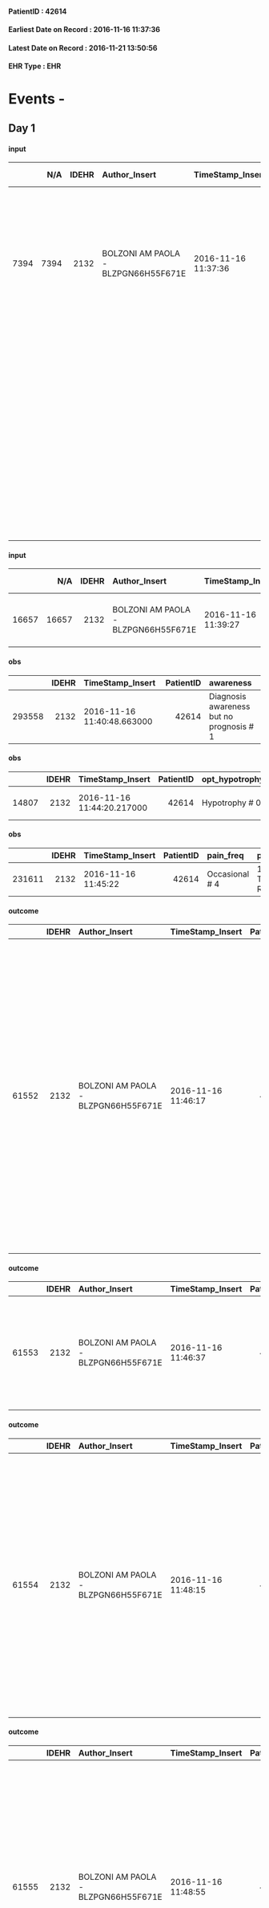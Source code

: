 
#### PatientID : 42614
#### Earliest Date on Record : 2016-11-16 11:37:36
#### Latest Date on Record : 2016-11-21 13:50:56
#### EHR Type : EHR

# Events - 

## Day 1

#### input
|      |    N/A |   IDEHR | Author_Insert                       | TimeStamp_Insert    | EHRType   |   PatientID |   IDDigitalSignDocument | persone_vicine   |   Unnamed: 0_y |   IDANAMNESI_MED |   Non_Rilevabile_y | Note_Non_Rilevabile_y   | diagnosis                                                                                                                                                                                                             |
|-----:|-------:|--------:|:------------------------------------|:--------------------|:----------|------------:|------------------------:|:-----------------|---------------:|-----------------:|-------------------:|:------------------------|:----------------------------------------------------------------------------------------------------------------------------------------------------------------------------------------------------------------------|
| 7394 |   7394 |    2132 | BOLZONI AM PAOLA - BLZPGN66H55F671E | 2016-11-16 11:37:36 | EHR       |       42614 |                  554237 | N/A              |           8960 |             5443 |                  0 | NR                      | Pz affetto da carcinoma squamocellulare polmonare sin (condizionante atelettasia polmonare sin, diagnosi nel 2010) IV stadio (secondarismi linfonodali intratoracici ed epatici) in esiti chirurgici, chemioterapici. |
|      |        |         |                                     |                     |           |             |                         |                  |                |                  |                    |                         | Recente peggioramento delle condizioni generali; comparsa di emottisi importante e recidivante negli ultimi giorni.                                                                                                   |
|      |        |         |                                     |                     |           |             |                         |                  |                |                  |                    |                         |                                                                                                                                                                                                                       |
|      |        |         |                                     |                     |           |             |                         |                  |                |                  |                    |                         | In anamnesi: BPCO (in ossigenoterapia in continuo), ipertensione arteriosa, ipertrofia prostatica benigna                                                                                                             |

#### input
|       |    N/A |   IDEHR | Author_Insert                       | TimeStamp_Insert    | EHRType   |   PatientID |   IDDigitalSignDocument | persone_vicine   |   Unnamed: 0_y.1 |   IDDIAGNOSI_ICD |   Non_Rilevabile_y.1 | Note_Non_Rilevabile_y.1   | I_ICD                                                             | II_ICD                                                                             | III_ICD                                             | IV_ICD                                                                         | V_ICD                                                           | VI_ICD                                      | I_Anno   | II_Anno   | III_Anno   | IV_Anno   |
|------:|-------:|--------:|:------------------------------------|:--------------------|:----------|------------:|------------------------:|:-----------------|-----------------:|-----------------:|---------------------:|:--------------------------|:------------------------------------------------------------------|:-----------------------------------------------------------------------------------|:----------------------------------------------------|:-------------------------------------------------------------------------------|:----------------------------------------------------------------|:--------------------------------------------|:---------|:----------|:-----------|:----------|
| 16657 |  16657 |    2132 | BOLZONI AM PAOLA - BLZPGN66H55F671E | 2016-11-16 11:39:27 | EHR       |       42614 |                  554250 | N/A              |             2218 |             2218 |                    0 | NR                        | 1629 - Tumori maligni del bronco o polmone - non specificato#2069 | 1961 - Tumori maligni secondari e non specificati dei linfonodi intratoracici#2141 | 1971 - Tumori maligni secondari del mediastino#2149 | 1977 - Tumori maligni secondari del fegato - specificati come metastatici#2155 | 49120 - Bronchite cronica ostruttiva - senza esacerbazione#2587 | 4011 - Ipertensione essenziale benigna#2333 | 2010#50  | 2015#55   | 2015#55    | 2016#56   |

#### obs
|        |   IDEHR | TimeStamp_Insert           |   PatientID | awareness                                |
|-------:|--------:|:---------------------------|------------:|:-----------------------------------------|
| 293558 |    2132 | 2016-11-16 11:40:48.663000 |       42614 | Diagnosis awareness but no prognosis # 1 |

#### obs
|       |   IDEHR | TimeStamp_Insert           |   PatientID | opt_hypotrophy   | chk_eloquence     | asthenia   | cachexia     | dyspnoea                      | body_temp    | agitation_behavior_freq   | mood                                    | cognitive_state   |
|------:|--------:|:---------------------------|------------:|:-----------------|:------------------|:-----------|:-------------|:------------------------------|:-------------|:--------------------------|:----------------------------------------|:------------------|
| 14807 |    2132 | 2016-11-16 11:44:20.217000 |       42614 | Hypotrophy # 0   | fluent speech # 0 | Severe # 3 | cachexia # 0 | applicant moderate effort # 7 | Apyrexia # 0 | quiet # 0                 | disappointing # 02; # 03 demoralization | Polished # 2      |

#### obs
|        |   IDEHR | TimeStamp_Insert    |   PatientID | pain_freq      | pain_relief              |
|-------:|--------:|:--------------------|------------:|:---------------|:-------------------------|
| 231611 |    2132 | 2016-11-16 11:45:22 |       42614 | Occasional # 4 | 100% - Total Relief # 10 |

#### outcome
|       |   IDEHR | Author_Insert                       | TimeStamp_Insert    |   PatientID |   IDDigitalSignDocument |   IDPAI_VIDAS | opt_problem                                            |   opt_problem_num | opt_obiettivo                                                                                                               |   opt_obiettivo_num | opt_stato_problema   |   opt_stato_problema_num | opt_interventi                                                                                                                                                                                                                                                                                                                                                                           |   opt_interventi_num |
|------:|--------:|:------------------------------------|:--------------------|------------:|------------------------:|--------------:|:-------------------------------------------------------|------------------:|:----------------------------------------------------------------------------------------------------------------------------|--------------------:|:---------------------|-------------------------:|:-----------------------------------------------------------------------------------------------------------------------------------------------------------------------------------------------------------------------------------------------------------------------------------------------------------------------------------------------------------------------------------------|---------------------:|
| 61552 |    2132 | BOLZONI AM PAOLA - BLZPGN66H55F671E | 2016-11-16 11:46:17 |       42614 |                  554286 |         63692 | Alteration or risk of impairment of lung function # 26 |                 3 | The patient will present more profound and effective breaths with possible removal of pulmonary secretions, if present # 43 |                   4 | closed Problem # 2   |                        2 | PAI Implementation - Position the patient in half-sitting position, and - if necessary - administered O2 therapy # 225; Implementation PAI - Far breathe the patient deeply and slowly # 226; Counseling - Share with the patient the therapeutic path # 235; Counseling - Reassure the patient that you are taking or taking short steps to reduce the sensation of shortness of breath |                    4 |

#### outcome
|       |   IDEHR | Author_Insert                       | TimeStamp_Insert    |   PatientID |   IDDigitalSignDocument |   IDPAI_VIDAS | opt_problem                                            |   opt_problem_num | opt_obiettivo                                                                                              |   opt_obiettivo_num | opt_stato_problema   |   opt_stato_problema_num | opt_interventi                                                                                                      |   opt_interventi_num |
|------:|--------:|:------------------------------------|:--------------------|------------:|------------------------:|--------------:|:-------------------------------------------------------|------------------:|:-----------------------------------------------------------------------------------------------------------|--------------------:|:---------------------|-------------------------:|:--------------------------------------------------------------------------------------------------------------------|---------------------:|
| 61553 |    2132 | BOLZONI AM PAOLA - BLZPGN66H55F671E | 2016-11-16 11:46:37 |       42614 |                  554287 |         63693 | Alteration or risk of impairment of lung function # 26 |                 3 | The patient will not present symptoms that will reduce QoL (epistaxis, cough, hemoptysis, hemoptysis) # 45 |                   3 | closed Problem # 2   |                        2 | Implementation PAI - Therapeutic adjustment # 275; Counseling - Sharing with the patient the therapeutic path # 278 |                    4 |

#### outcome
|       |   IDEHR | Author_Insert                       | TimeStamp_Insert    |   PatientID |   IDDigitalSignDocument |   IDPAI_VIDAS | opt_problem                         |   opt_problem_num | opt_obiettivo                                                                                                                                                                              |   opt_obiettivo_num | opt_stato_problema   |   opt_stato_problema_num | opt_interventi                                                                                                                                                                                                                                                                                                        |   opt_interventi_num |
|------:|--------:|:------------------------------------|:--------------------|------------:|------------------------:|--------------:|:------------------------------------|------------------:|:-------------------------------------------------------------------------------------------------------------------------------------------------------------------------------------------|--------------------:|:---------------------|-------------------------:|:----------------------------------------------------------------------------------------------------------------------------------------------------------------------------------------------------------------------------------------------------------------------------------------------------------------------|---------------------:|
| 61554 |    2132 | BOLZONI AM PAOLA - BLZPGN66H55F671E | 2016-11-16 11:48:15 |       42614 |                  554291 |         63694 | Deficit in the care of s√® # 25 = 0 |                 4 | Maintain dignity ¬ † of the patient, where possible, helping him to accept their own limitations, considering himself realistic and objective (eating, bathing, dressing, delete) # 42 = 0 |                   4 | Open Problem # 1     |                        1 | PAI Implementation - Ensuring the right privacy # 182 = 0; Counseling - Exploring the patient's feelings in relation to his disabilit√ † ¬ † and its need help # 186 = 0; Counseling - Help the patient understand their limits # 187 = 0; Counseling - Help the patient to ask themselves achievable goals # 188 = 0 |                    4 |

#### outcome
|       |   IDEHR | Author_Insert                       | TimeStamp_Insert    |   PatientID |   IDDigitalSignDocument |   IDPAI_VIDAS | opt_problem                                                |   opt_problem_num | opt_obiettivo                                                                                                       |   opt_obiettivo_num | opt_stato_problema   |   opt_stato_problema_num | opt_interventi                                                                                                                                                                                                                                                                                                            |   opt_interventi_num |
|------:|--------:|:------------------------------------|:--------------------|------------:|------------------------:|--------------:|:-----------------------------------------------------------|------------------:|:--------------------------------------------------------------------------------------------------------------------|--------------------:|:---------------------|-------------------------:|:--------------------------------------------------------------------------------------------------------------------------------------------------------------------------------------------------------------------------------------------------------------------------------------------------------------------------|---------------------:|
| 61555 |    2132 | BOLZONI AM PAOLA - BLZPGN66H55F671E | 2016-11-16 11:48:55 |       42614 |                  554292 |         63695 | Alteration or risk of impairment of lung function # 26 = 0 |                 3 | The patient does not presenter√ † ¬ † symptoms that reduce QoL (nosebleeds, cough, hemoptysis, hemoptysis) # 45 = 0 |                   4 | Open Problem # 1     |                        1 | Implementation PAI - therapeutic upgrading # 275; PAI Implementation - properly I administer the drugs as prescription # 276; PAI Implementation - To evaluate the efficacy of drug delivery # 277; Counseling - Share with the patient the therapeutic path # 278; PAI Implementation - Adjustment therapeutic # 275 = 0 |                    4 |

#### outcome
|       |   IDEHR | Author_Insert                       | TimeStamp_Insert    |   PatientID |   IDDigitalSignDocument |   IDPAI_VIDAS | opt_problem                                                                |   opt_problem_num | opt_obiettivo                                                   |   opt_obiettivo_num | opt_stato_problema   |   opt_stato_problema_num | opt_interventi                                                                                                                       |   opt_interventi_num |
|------:|--------:|:------------------------------------|:--------------------|------------:|------------------------:|--------------:|:---------------------------------------------------------------------------|------------------:|:----------------------------------------------------------------|--------------------:|:---------------------|-------------------------:|:-------------------------------------------------------------------------------------------------------------------------------------|---------------------:|
| 61557 |    2132 | BOLZONI AM PAOLA - BLZPGN66H55F671E | 2016-11-16 11:49:30 |       42614 |                  554296 |         63697 | Alteration of comfort associated with chronic pain and / or acute # 29 = 0 |                 2 | The patient riferir√ † ¬ † a satisfactory pain control # 56 = 0 |                   1 | Open Problem # 1     |                        1 | PAI Implementation - therapeutic upgrading # 441 = 0; PAI Implementation - properly administered the drugs as prescription # 442 = 0 |                    4 |

#### obs
|        |   IDEHR | TimeStamp_Insert    |   PatientID | pain_freq      |
|-------:|--------:|:--------------------|------------:|:---------------|
| 231615 |    2132 | 2016-11-16 11:54:29 |       42614 | Occasional # 4 |

#### input
|      |    N/A |   Unnamed: 0_x |   IDANAMNESI_INF |   IDEHR | Author_Insert                         | TimeStamp_Insert           | EHRType   |   PatientID |   IDDigitalSignDocument |   Non_Rilevabile_x | Note_Non_Rilevabile_x   | perc_salute                                                                              | Perception             | rapporti_fam   | persone_vicine           | Caregiver   |
|-----:|-------:|---------------:|-----------------:|--------:|:--------------------------------------|:---------------------------|:----------|------------:|------------------------:|-------------------:|:------------------------|:-----------------------------------------------------------------------------------------|:-----------------------|:---------------|:-------------------------|:------------|
| 2779 |   2779 |           3108 |             3920 |    2132 | Pedestrian Viviana - PDNVVN86H50F205L | 2016-11-16 13:23:48.113000 | EHR       |       42614 |                  554429 |                  0 | NR                      | perdit√ † Performance # 0; increased dell'affaticabilit√ † # 2, # 4 episodes of wheezing | concern for health # 0 | is # 0         | Sons and daughter in law | Wife        |

#### obs
|       |   IDEHR | TimeStamp_Insert           |   PatientID | personal_hygiene       | urine_elimination   | mobility      | hemorrhagic_manifestation      | active_diuresis     | lack_of_appetite     | asthenia     | dyspnoea        | motor_performance                                                                           | body_temp    | diet     | cognitive_state   | feces_elimination   | consumption_help   |
|------:|--------:|:---------------------------|------------:|:-----------------------|:--------------------|:--------------|:-------------------------------|:--------------------|:---------------------|:-------------|:----------------|:--------------------------------------------------------------------------------------------|:-------------|:---------|:------------------|:--------------------|:-------------------|
| 57104 |    2132 | 2016-11-16 13:29:38.240000 |       42614 | With help and aids # 3 | Independent # 0     | With help # 2 | hemorrhagic manifestations # 0 | active diuresis # 0 | loss of appetite # 0 | Moderate # 1 | mild strain # 1 | 50% - Patient requiring frequent medical care and pu√≤ pi√π stay up for 50% of the day # 05 | Apyrexia # 0 | Free # 0 | Polished # 2      | Independent # 0     | Independent # 0    |

#### obs
|        |   IDEHR | TimeStamp_Insert    |   PatientID |
|-------:|--------:|:--------------------|------------:|
| 231630 |    2132 | 2016-11-16 13:30:20 |       42614 |

#### obs
|        |   IDEHR | TimeStamp_Insert    |   PatientID |
|-------:|--------:|:--------------------|------------:|
| 231656 |    2132 | 2016-11-16 17:29:59 |       42614 |

#### obs
|        |   IDEHR | TimeStamp_Insert           |   PatientID | opt_cooperation   | dyspnoea    | diet     | consumption_help   |
|-------:|--------:|:---------------------------|------------:|:------------------|:------------|:---------|:-------------------|
| 104445 |    2132 | 2016-11-16 19:40:37.433000 |       42614 | Collaborating # 0 | at rest # 0 | soft # 1 | Independent # 0    |

#### obs
|        |   IDEHR | TimeStamp_Insert    |   PatientID |
|-------:|--------:|:--------------------|------------:|
| 153608 |    2132 | 2016-11-16 19:41:38 |       42614 |

#### obs
|        |   IDEHR | TimeStamp_Insert    |   PatientID |
|-------:|--------:|:--------------------|------------:|
| 231685 |    2132 | 2016-11-17 06:28:38 |       42614 |

#### obs
|        |   IDEHR | TimeStamp_Insert           |   PatientID | motor_performance          |
|-------:|--------:|:---------------------------|------------:|:---------------------------|
| 104460 |    2132 | 2016-11-17 07:01:17.230000 |       42614 | ambulate independently 0 # |

#### obs
|        |   IDEHR | TimeStamp_Insert    |   PatientID |
|-------:|--------:|:--------------------|------------:|
| 153622 |    2132 | 2016-11-17 07:01:36 |       42614 |

#### obs
|       |   IDEHR | TimeStamp_Insert           |   PatientID | motor_performance                                                                           |
|------:|--------:|:---------------------------|------------:|:--------------------------------------------------------------------------------------------|
| 57134 |    2132 | 2016-11-17 07:01:47.923000 |       42614 | 50% - Patient requiring frequent medical care and pu√≤ pi√π stay up for 50% of the day # 05 |

#### obs
|       |   IDEHR | TimeStamp_Insert           |   PatientID | motor_performance                                                                           |
|------:|--------:|:---------------------------|------------:|:--------------------------------------------------------------------------------------------|
| 57136 |    2132 | 2016-11-17 08:11:34.143000 |       42614 | 50% - Patient requiring frequent medical care and pu√≤ pi√π stay up for 50% of the day # 05 |

#### obs
|       |   IDEHR | TimeStamp_Insert           |   PatientID | opt_hypotrophy   | chk_eloquence     | asthenia   | cachexia     | dyspnoea                      | body_temp    | agitation_behavior_freq   | mood                                    | cognitive_state   |
|------:|--------:|:---------------------------|------------:|:-----------------|:------------------|:-----------|:-------------|:------------------------------|:-------------|:--------------------------|:----------------------------------------|:------------------|
| 14834 |    2132 | 2016-11-17 11:06:41.933000 |       42614 | Hypotrophy # 0   | fluent speech # 0 | Severe # 3 | cachexia # 0 | applicant moderate effort # 7 | Apyrexia # 0 | quiet # 0                 | disappointing # 02; # 03 demoralization | Polished # 2      |

#### obs
|        |   IDEHR | TimeStamp_Insert    |   PatientID |
|-------:|--------:|:--------------------|------------:|
| 231711 |    2132 | 2016-11-17 11:07:20 |       42614 |


## Day 2

#### obs
|        |   IDEHR | TimeStamp_Insert           |   PatientID |
|-------:|--------:|:---------------------------|------------:|
| 123501 |    2132 | 2016-11-17 12:04:48.707000 |       42614 |

#### obs
|        |   IDEHR | TimeStamp_Insert           |   PatientID | opt_cooperation   | dyspnoea    | motor_performance          | body_temp    | diet     | consumption_help   |
|-------:|--------:|:---------------------------|------------:|:------------------|:------------|:---------------------------|:-------------|:---------|:-------------------|
| 104485 |    2132 | 2016-11-17 12:32:17.293000 |       42614 | Collaborating # 0 | at rest # 0 | ambulate independently 0 # | Apyrexia # 1 | soft # 1 | Independent # 0    |

#### obs
|        |   IDEHR | TimeStamp_Insert    |   PatientID |
|-------:|--------:|:--------------------|------------:|
| 153646 |    2132 | 2016-11-17 12:32:48 |       42614 |

#### obs
|        |   IDEHR | TimeStamp_Insert    |   PatientID |
|-------:|--------:|:--------------------|------------:|
| 231747 |    2132 | 2016-11-17 12:47:14 |       42614 |

#### obs
|        |   IDEHR | TimeStamp_Insert           |   PatientID | opt_attitude   | motor_performance          |
|-------:|--------:|:---------------------------|------------:|:---------------|:---------------------------|
| 120733 |    2132 | 2016-11-17 13:53:05.937000 |       42614 | Positive # 0   | ambulate independently 0 # |

#### obs
|        |   IDEHR | TimeStamp_Insert    |   PatientID |
|-------:|--------:|:--------------------|------------:|
| 231794 |    2132 | 2016-11-17 16:41:16 |       42614 |

#### obs
|        |   IDEHR | TimeStamp_Insert           |   PatientID | opt_cooperation   | opt_care_giver               | dyspnoea    | motor_performance          | body_temp    | agitation_behavior_freq   | diet     | cognitive_state   | consumption_help   |
|-------:|--------:|:---------------------------|------------:|:------------------|:-----------------------------|:------------|:---------------------------|:-------------|:--------------------------|:---------|:------------------|:-------------------|
| 104503 |    2132 | 2016-11-17 17:03:21.087000 |       42614 | Collaborating # 0 | occasionally lives there # 1 | at rest # 0 | ambulate independently 0 # | Apyrexia # 1 | quiet # 0                 | soft # 1 | Polished # 2      | Independent # 0    |

#### obs
|        |   IDEHR | TimeStamp_Insert    |   PatientID |
|-------:|--------:|:--------------------|------------:|
| 153662 |    2132 | 2016-11-17 17:03:50 |       42614 |

#### obs
|        |   IDEHR | TimeStamp_Insert    |   PatientID |
|-------:|--------:|:--------------------|------------:|
| 231834 |    2132 | 2016-11-18 01:52:09 |       42614 |

#### obs
|       |   IDEHR | TimeStamp_Insert           |   PatientID | active_diuresis     | motor_performance                                                                           |
|------:|--------:|:---------------------------|------------:|:--------------------|:--------------------------------------------------------------------------------------------|
| 57177 |    2132 | 2016-11-18 01:53:14.163000 |       42614 | active diuresis # 0 | 50% - Patient requiring frequent medical care and pu√≤ pi√π stay up for 50% of the day # 05 |

#### obs
|        |   IDEHR | TimeStamp_Insert           |   PatientID | dyspnoea    |
|-------:|--------:|:---------------------------|------------:|:------------|
| 104508 |    2132 | 2016-11-18 05:39:24.293000 |       42614 | at rest # 0 |

#### obs
|        |   IDEHR | TimeStamp_Insert    |   PatientID |
|-------:|--------:|:--------------------|------------:|
| 153668 |    2132 | 2016-11-18 05:39:54 |       42614 |

#### obs
|        |   IDEHR | TimeStamp_Insert           |   PatientID | opt_cooperation   | asthenia     | dyspnoea        | motor_performance          | body_temp    | diet     | cognitive_state   | consumption_help   |
|-------:|--------:|:---------------------------|------------:|:------------------|:-------------|:----------------|:---------------------------|:-------------|:---------|:------------------|:-------------------|
| 104529 |    2132 | 2016-11-18 11:20:06.390000 |       42614 | Collaborating # 0 | Moderate # 1 | mild strain # 1 | ambulate independently 0 # | Apyrexia # 1 | soft # 1 | Polished # 2      | Independent # 0    |

#### obs
|        |   IDEHR | TimeStamp_Insert    |   PatientID |
|-------:|--------:|:--------------------|------------:|
| 153689 |    2132 | 2016-11-18 11:20:46 |       42614 |


## Day 3

#### obs
|        |   IDEHR | TimeStamp_Insert    |   PatientID |
|-------:|--------:|:--------------------|------------:|
| 231886 |    2132 | 2016-11-18 12:08:30 |       42614 |

#### obs
|       |   IDEHR | TimeStamp_Insert           |   PatientID | personal_hygiene       | urine_elimination   | mobility      | speech            | active_diuresis     | lack_of_appetite     | asthenia     | dyspnoea        | motor_performance                                                                           | body_temp   | diet     | cognitive_state   | feces_elimination   | consumption_help   |
|------:|--------:|:---------------------------|------------:|:-----------------------|:--------------------|:--------------|:------------------|:--------------------|:---------------------|:-------------|:----------------|:--------------------------------------------------------------------------------------------|:------------|:---------|:------------------|:--------------------|:-------------------|
| 57200 |    2132 | 2016-11-18 12:14:13.243000 |       42614 | With help and aids # 3 | Independent # 0     | With help # 2 | fluent speech # 0 | active diuresis # 0 | loss of appetite # 0 | Moderate # 1 | mild strain # 1 | 50% - Patient requiring frequent medical care and pu√≤ pi√π stay up for 50% of the day # 05 | Fever # 1   | Free # 0 | Polished # 2      | Independent # 0     | Independent # 0    |

#### obs
|       |   IDEHR | TimeStamp_Insert           |   PatientID | personal_hygiene       | urine_elimination   | mobility      | speech            | active_diuresis     | lack_of_appetite     | asthenia     | dyspnoea        | motor_performance                                                                           | body_temp    | diet     | cognitive_state   | feces_elimination   | consumption_help   |
|------:|--------:|:---------------------------|------------:|:-----------------------|:--------------------|:--------------|:------------------|:--------------------|:---------------------|:-------------|:----------------|:--------------------------------------------------------------------------------------------|:-------------|:---------|:------------------|:--------------------|:-------------------|
| 57206 |    2132 | 2016-11-18 12:41:47.627000 |       42614 | With help and aids # 3 | Independent # 0     | With help # 2 | fluent speech # 0 | active diuresis # 0 | loss of appetite # 0 | Moderate # 1 | mild strain # 1 | 50% - Patient requiring frequent medical care and pu√≤ pi√π stay up for 50% of the day # 05 | Apyrexia # 0 | Free # 0 | Polished # 2      | Independent # 0     | Independent # 0    |

#### obs
|        |   IDEHR | TimeStamp_Insert           |   PatientID | opt_cooperation   | asthenia     | dyspnoea    | motor_performance          | body_temp    | diet     | cognitive_state   | consumption_help   |
|-------:|--------:|:---------------------------|------------:|:------------------|:-------------|:------------|:---------------------------|:-------------|:---------|:------------------|:-------------------|
| 104555 |    2132 | 2016-11-18 17:19:27.850000 |       42614 | Collaborating # 0 | Moderate # 1 | at rest # 0 | ambulate independently 0 # | Apyrexia # 1 | soft # 1 | Polished # 2      | Independent # 0    |

#### obs
|        |   IDEHR | TimeStamp_Insert    |   PatientID |
|-------:|--------:|:--------------------|------------:|
| 153714 |    2132 | 2016-11-18 17:19:52 |       42614 |

#### obs
|        |   IDEHR | TimeStamp_Insert    |   PatientID |
|-------:|--------:|:--------------------|------------:|
| 231966 |    2132 | 2016-11-18 18:12:42 |       42614 |

#### obs
|        |   IDEHR | TimeStamp_Insert    |   PatientID |
|-------:|--------:|:--------------------|------------:|
| 231989 |    2132 | 2016-11-19 06:15:28 |       42614 |

#### obs
|       |   IDEHR | TimeStamp_Insert           |   PatientID | motor_performance                                                                           |
|------:|--------:|:---------------------------|------------:|:--------------------------------------------------------------------------------------------|
| 57247 |    2132 | 2016-11-19 06:16:45.343000 |       42614 | 50% - Patient requiring frequent medical care and pu√≤ pi√π stay up for 50% of the day # 05 |

#### obs
|        |   IDEHR | TimeStamp_Insert           |   PatientID | dyspnoea    |
|-------:|--------:|:---------------------------|------------:|:------------|
| 104566 |    2132 | 2016-11-19 06:39:06.927000 |       42614 | at rest # 0 |

#### obs
|        |   IDEHR | TimeStamp_Insert    |   PatientID |
|-------:|--------:|:--------------------|------------:|
| 153723 |    2132 | 2016-11-19 06:39:38 |       42614 |

#### obs
|        |   IDEHR | TimeStamp_Insert    |   PatientID |
|-------:|--------:|:--------------------|------------:|
| 231996 |    2132 | 2016-11-19 09:00:38 |       42614 |

#### obs
|        |   IDEHR | TimeStamp_Insert           |   PatientID | opt_cooperation   | dyspnoea    | motor_performance          | agitation_behavior_freq   | diet     | cognitive_state          | consumption_help   |
|-------:|--------:|:---------------------------|------------:|:------------------|:------------|:---------------------------|:--------------------------|:---------|:-------------------------|:-------------------|
| 104582 |    2132 | 2016-11-19 10:51:54.287000 |       42614 | Collaborating # 0 | at rest # 0 | ambulate independently 0 # | quiet # 0                 | soft # 1 | confused - sometimes # 0 | Independent # 0    |

#### obs
|        |   IDEHR | TimeStamp_Insert    |   PatientID |
|-------:|--------:|:--------------------|------------:|
| 153739 |    2132 | 2016-11-19 10:52:18 |       42614 |


## Day 4

#### obs
|        |   IDEHR | TimeStamp_Insert    |   PatientID |
|-------:|--------:|:--------------------|------------:|
| 232046 |    2132 | 2016-11-19 17:33:23 |       42614 |

#### obs
|        |   IDEHR | TimeStamp_Insert    |   PatientID |
|-------:|--------:|:--------------------|------------:|
| 153751 |    2132 | 2016-11-19 17:51:29 |       42614 |

#### obs
|        |   IDEHR | TimeStamp_Insert           |   PatientID | cachexia     | dyspnoea    | body_temp    |
|-------:|--------:|:---------------------------|------------:|:-------------|:------------|:-------------|
| 104607 |    2132 | 2016-11-20 05:01:37.993000 |       42614 | cachexia # 0 | at rest # 0 | Apyrexia # 1 |

#### obs
|        |   IDEHR | TimeStamp_Insert    |   PatientID |
|-------:|--------:|:--------------------|------------:|
| 153762 |    2132 | 2016-11-20 05:02:02 |       42614 |

#### obs
|       |   IDEHR | TimeStamp_Insert           |   PatientID | dyspnoea    | motor_performance                                                                                  |
|------:|--------:|:---------------------------|------------:|:------------|:---------------------------------------------------------------------------------------------------|
| 57282 |    2132 | 2016-11-20 05:47:03.690000 |       42614 | at rest # 0 | 30% - Patient with directions to the hospital or home hospitalization, intensive home support # 03 |

#### obs
|        |   IDEHR | TimeStamp_Insert    |   PatientID |
|-------:|--------:|:--------------------|------------:|
| 232057 |    2132 | 2016-11-20 05:47:44 |       42614 |


## Day 5

#### obs
|        |   IDEHR | TimeStamp_Insert           |   PatientID | opt_cooperation   | dyspnoea    | motor_performance          | body_temp    | agitation_behavior_freq   | diet     | cognitive_state          | consumption_help   |
|-------:|--------:|:---------------------------|------------:|:------------------|:------------|:---------------------------|:-------------|:--------------------------|:---------|:-------------------------|:-------------------|
| 104622 |    2132 | 2016-11-20 11:39:48.357000 |       42614 | Collaborating # 0 | at rest # 0 | ambulate independently 0 # | Apyrexia # 1 | quiet # 0                 | soft # 1 | confused - sometimes # 0 | Independent # 0    |

#### obs
|        |   IDEHR | TimeStamp_Insert    |   PatientID |
|-------:|--------:|:--------------------|------------:|
| 153777 |    2132 | 2016-11-20 11:40:12 |       42614 |

#### obs
|        |   IDEHR | TimeStamp_Insert    |   PatientID |
|-------:|--------:|:--------------------|------------:|
| 232077 |    2132 | 2016-11-20 12:52:18 |       42614 |

#### obs
|        |   IDEHR | TimeStamp_Insert    |   PatientID |
|-------:|--------:|:--------------------|------------:|
| 232084 |    2132 | 2016-11-20 13:36:36 |       42614 |

#### obs
|        |   IDEHR | TimeStamp_Insert    |   PatientID |
|-------:|--------:|:--------------------|------------:|
| 153793 |    2132 | 2016-11-20 16:09:24 |       42614 |

#### obs
|        |   IDEHR | TimeStamp_Insert    |   PatientID |
|-------:|--------:|:--------------------|------------:|
| 232102 |    2132 | 2016-11-20 20:13:52 |       42614 |

#### obs
|       |   IDEHR | TimeStamp_Insert           |   PatientID | personal_hygiene       | urine_elimination   | mobility      | speech            | cough                    | active_diuresis     | lack_of_appetite     | asthenia     | dyspnoea    | motor_performance                                                                           | body_temp    | mood              | diet     | cognitive_state   | feces_elimination   | consumption_help   |
|------:|--------:|:---------------------------|------------:|:-----------------------|:--------------------|:--------------|:------------------|:-------------------------|:--------------------|:---------------------|:-------------|:------------|:--------------------------------------------------------------------------------------------|:-------------|:------------------|:---------|:------------------|:--------------------|:-------------------|
| 57313 |    2132 | 2016-11-21 06:11:28.203000 |       42614 | With help and aids # 3 | Independent # 0     | With help # 2 | fluent speech # 0 | effective production # 1 | active diuresis # 0 | loss of appetite # 0 | Moderate # 1 | at rest # 0 | 50% - Patient requiring frequent medical care and pu√≤ pi√π stay up for 50% of the day # 05 | Apyrexia # 0 | helplessness # 10 | Free # 0 | Polished # 2      | Independent # 0     | Independent # 0    |

#### obs
|        |   IDEHR | TimeStamp_Insert    |   PatientID |
|-------:|--------:|:--------------------|------------:|
| 232112 |    2132 | 2016-11-21 06:11:54 |       42614 |

#### obs
|        |   IDEHR | TimeStamp_Insert           |   PatientID | dyspnoea    |
|-------:|--------:|:---------------------------|------------:|:------------|
| 104645 |    2132 | 2016-11-21 06:44:45.410000 |       42614 | at rest # 0 |

#### obs
|        |   IDEHR | TimeStamp_Insert    |   PatientID |
|-------:|--------:|:--------------------|------------:|
| 153806 |    2132 | 2016-11-21 06:45:55 |       42614 |


## Day 6

#### obs
|        |   IDEHR | TimeStamp_Insert           |   PatientID | chk_ausili_presidi   | opt_care_giver               | asthenia   | dyspnoea    | motor_performance              | body_temp    | diet       |
|-------:|--------:|:---------------------------|------------:|:---------------------|:-----------------------------|:-----------|:------------|:-------------------------------|:-------------|:-----------|
| 104674 |    2132 | 2016-11-21 11:44:32.490000 |       42614 | absorbency # 0       | occasionally lives there # 1 | Severe # 2 | at rest # 0 | bedridden, nontransferable # 5 | Apyrexia # 1 | absent # 4 |

#### obs
|        |   IDEHR | TimeStamp_Insert    |   PatientID | breath                                                                          | consolability           | body_language   | facial_expression           |
|-------:|--------:|:--------------------|------------:|:--------------------------------------------------------------------------------|:------------------------|:----------------|:----------------------------|
| 276754 |    2132 | 2016-11-21 11:46:49 |       42614 | Breath at times altered. Short periods of hyperventilation (breathing hard) # 1 | Not for consolation # 0 | Relaxed # 0     | Smiling or inexpressive # 0 |

#### outcome
|       |   IDEHR | Author_Insert                        | TimeStamp_Insert    |   PatientID |   IDDigitalSignDocument |   IDPAI_VIDAS | opt_problem                                                                |   opt_problem_num | opt_obiettivo                                                   |   opt_obiettivo_num | opt_stato_problema   |   opt_stato_problema_num | opt_interventi                                                                                                                       |   opt_interventi_num |
|------:|--------:|:-------------------------------------|:--------------------|------------:|------------------------:|--------------:|:---------------------------------------------------------------------------|------------------:|:----------------------------------------------------------------|--------------------:|:---------------------|-------------------------:|:-------------------------------------------------------------------------------------------------------------------------------------|---------------------:|
| 62271 |    2132 | Barrels Francesca - BRLFNC85M68B988I | 2016-11-21 13:35:18 |       42614 |                  558744 |         64414 | Alteration of comfort associated with chronic pain and / or acute # 29 = 0 |                 2 | The patient riferir√ † ¬ † a satisfactory pain control # 56 = 0 |                   1 | closed Problem # 2   |                        2 | PAI Implementation - therapeutic upgrading # 441 = 0; PAI Implementation - properly administered the drugs as prescription # 442 = 0 |                    4 |

#### outcome
|       |   IDEHR | Author_Insert                        | TimeStamp_Insert    |   PatientID |   IDDigitalSignDocument |   IDPAI_VIDAS | opt_problem                                                |   opt_problem_num | opt_obiettivo                                                                                                       |   opt_obiettivo_num | opt_stato_problema   |   opt_stato_problema_num | opt_interventi                                                                                                                                                                                                                                                                                                            |   opt_interventi_num |
|------:|--------:|:-------------------------------------|:--------------------|------------:|------------------------:|--------------:|:-----------------------------------------------------------|------------------:|:--------------------------------------------------------------------------------------------------------------------|--------------------:|:---------------------|-------------------------:|:--------------------------------------------------------------------------------------------------------------------------------------------------------------------------------------------------------------------------------------------------------------------------------------------------------------------------|---------------------:|
| 62272 |    2132 | Barrels Francesca - BRLFNC85M68B988I | 2016-11-21 13:35:38 |       42614 |                  558745 |         64415 | Alteration or risk of impairment of lung function # 26 = 0 |                 3 | The patient does not presenter√ † ¬ † symptoms that reduce QoL (nosebleeds, cough, hemoptysis, hemoptysis) # 45 = 0 |                   4 | closed Problem # 2   |                        2 | Implementation PAI - therapeutic upgrading # 275; PAI Implementation - properly I administer the drugs as prescription # 276; PAI Implementation - To evaluate the efficacy of drug delivery # 277; Counseling - Share with the patient the therapeutic path # 278; PAI Implementation - Adjustment therapeutic # 275 = 0 |                    4 |

#### outcome
|       |   IDEHR | Author_Insert                        | TimeStamp_Insert    |   PatientID |   IDDigitalSignDocument |   IDPAI_VIDAS | opt_problem                         |   opt_problem_num | opt_obiettivo                                                                                                                                                                              |   opt_obiettivo_num | opt_stato_problema   |   opt_stato_problema_num | opt_interventi                                                                                                                                                                                                                                                                                                        |   opt_interventi_num |
|------:|--------:|:-------------------------------------|:--------------------|------------:|------------------------:|--------------:|:------------------------------------|------------------:|:-------------------------------------------------------------------------------------------------------------------------------------------------------------------------------------------|--------------------:|:---------------------|-------------------------:|:----------------------------------------------------------------------------------------------------------------------------------------------------------------------------------------------------------------------------------------------------------------------------------------------------------------------|---------------------:|
| 62273 |    2132 | Barrels Francesca - BRLFNC85M68B988I | 2016-11-21 13:40:04 |       42614 |                  558748 |         64416 | Deficit in the care of s√® # 25 = 0 |                 4 | Maintain dignity ¬ † of the patient, where possible, helping him to accept their own limitations, considering himself realistic and objective (eating, bathing, dressing, delete) # 42 = 0 |                   4 | closed Problem # 2   |                        2 | PAI Implementation - Ensuring the right privacy # 182 = 0; Counseling - Exploring the patient's feelings in relation to his disabilit√ † ¬ † and its need help # 186 = 0; Counseling - Help the patient understand their limits # 187 = 0; Counseling - Help the patient to ask themselves achievable goals # 188 = 0 |                    4 |

#### death
|      |   IDDecesso |   IDEHR | Author_Insert                    | TimeStamp_Insert    |   PatientID |   IDDigitalSignDocument | Date                | Luogo_decesso     |
|-----:|------------:|--------:|:---------------------------------|:--------------------|------------:|------------------------:|:--------------------|:------------------|
| 1485 |        1499 |    2132 | Mauro Roberta - MRARRT80P65M102I | 2016-11-21 13:41:46 |       42614 |                  558753 | 2016-11-21 13:00:00 | Vidas Hospice # 1 |

#### obs
|       |   IDEHR | TimeStamp_Insert           |   PatientID | personal_hygiene   | urine_elimination   | mobility   | hemorrhagic_manifestation   | speech   | cough   | nausea   | memory_deficit   | cognitive_deficit   | active_diuresis   | lack_of_appetite   | asthenia   | cachexia   | dyspnoea   | motor_performance   | body_temp   | mood   | diet   | cognitive_state   | feces_elimination   | consumption_help   |
|------:|--------:|:---------------------------|------------:|:-------------------|:--------------------|:-----------|:----------------------------|:---------|:--------|:---------|:-----------------|:--------------------|:------------------|:-------------------|:-----------|:-----------|:-----------|:--------------------|:------------|:-------|:-------|:------------------|:--------------------|:-------------------|
| 57325 |    2132 | 2016-11-21 13:50:08.330000 |       42614 | NR                 | NR                  | NR         | NR                          | NR       | NR      | NR       | NR               | NR                  | NR                | NR                 | NR         | NR         | NR         | NR                  | NR          | NR     | NR     | NR                | NR                  | NR                 |

#### obs
|        |   IDEHR | TimeStamp_Insert    |   PatientID | breath   | consolability   | body_language   | facial_expression   |
|-------:|--------:|:--------------------|------------:|:---------|:----------------|:----------------|:--------------------|
| 276758 |    2132 | 2016-11-21 13:50:56 |       42614 | NR       | NR              | NR              | NR                  |


